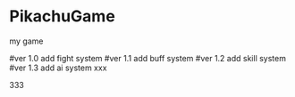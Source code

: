 # PikachuGame
my game

#ver 1.0
add fight system
#ver 1.1
add buff system
#ver 1.2
add skill system
#ver 1.3
add ai system
xxx


333
